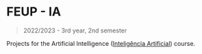 # FEUP - IA

> 2022/2023 - 3rd year, 2nd semester

Projects for the Artificial Intelligence ([Inteligência Artificial](https://sigarra.up.pt/feup/pt/ucurr_geral.ficha_uc_view?pv_ocorrencia_id=501691 "course page")) course.
